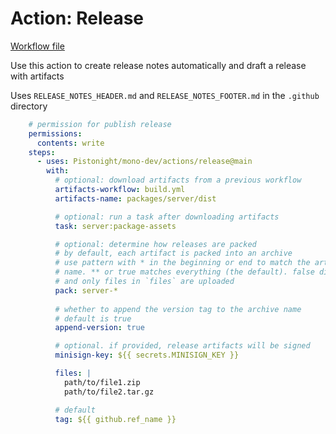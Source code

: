 # Action: Release

[Workflow file](https://github.com/Pistonight/mono-dev/tree/main/actions/release/action.yml)

Use this action to create release notes automatically and draft a release with artifacts

Uses `RELEASE_NOTES_HEADER.md` and `RELEASE_NOTES_FOOTER.md` in the `.github` directory

```yaml
    # permission for publish release
    permissions:
      contents: write
    steps:
      - uses: Pistonight/mono-dev/actions/release@main
        with:
          # optional: download artifacts from a previous workflow
          artifacts-workflow: build.yml
          artifacts-name: packages/server/dist

          # optional: run a task after downloading artifacts
          task: server:package-assets

          # optional: determine how releases are packed
          # by default, each artifact is packed into an archive
          # use pattern with * in the beginning or end to match the artifact
          # name. ** or true matches everything (the default). false disables packing
          # and only files in `files` are uploaded
          pack: server-*
          
          # whether to append the version tag to the archive name
          # default is true
          append-version: true

          # optional. if provided, release artifacts will be signed
          minisign-key: ${{ secrets.MINISIGN_KEY }}

          files: |
            path/to/file1.zip
            path/to/file2.tar.gz

          # default
          tag: ${{ github.ref_name }}
```
